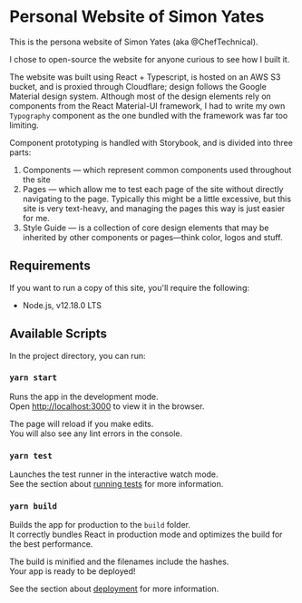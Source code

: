 # Personal Website of Simon Yates

This is the persona website of Simon Yates (aka @ChefTechnical).

I chose to open-source the website for anyone curious to see how I built it.

The website was built using React + Typescript, is hosted on an AWS S3 bucket, and is proxied through Cloudflare; design follows the Google Material design system. Although most of the design elements rely on components from the React Material-UI framework, I had to write my own `Typography` component as the one bundled with the framework was far too limiting.

Component prototyping is handled with Storybook, and is divided into three parts: 

1. Components — which represent common components used throughout the site
2. Pages — which allow me to test each page of the site without directly navigating to the page. Typically this might be a little excessive, but this site is very text-heavy, and managing the pages this way is just easier for me.
3. Style Guide — is a collection of core design elements that may be inherited by other components or pages—think color, logos and stuff.

## Requirements

If you want to run a copy of this site, you'll require the following:

- Node.js, v12.18.0 LTS

## Available Scripts

In the project directory, you can run:

### `yarn start`

Runs the app in the development mode.<br />
Open [http://localhost:3000](http://localhost:3000) to view it in the browser.

The page will reload if you make edits.<br />
You will also see any lint errors in the console.

### `yarn test`

Launches the test runner in the interactive watch mode.<br />
See the section about [running tests](https://facebook.github.io/create-react-app/docs/running-tests) for more information.

### `yarn build`

Builds the app for production to the `build` folder.<br />
It correctly bundles React in production mode and optimizes the build for the best performance.

The build is minified and the filenames include the hashes.<br />
Your app is ready to be deployed!

See the section about [deployment](https://facebook.github.io/create-react-app/docs/deployment) for more information.

